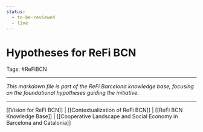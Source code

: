 ```yaml
---
status:
  - to-be-reviewed
  - live
---
```

# Hypotheses for ReFi BCN
Tags: #ReFiBCN 



---

*This markdown file is part of the ReFi Barcelona knowledge base, focusing on the foundational hypotheses guiding the initiative.*

---

[[Vision for ReFi BCN]] | [[Contextualization of ReFi BCN]] | [[ReFi BCN Knowledge Base]] | [[Cooperative Landscape and Social Economy in Barcelona and Catalonia]]

